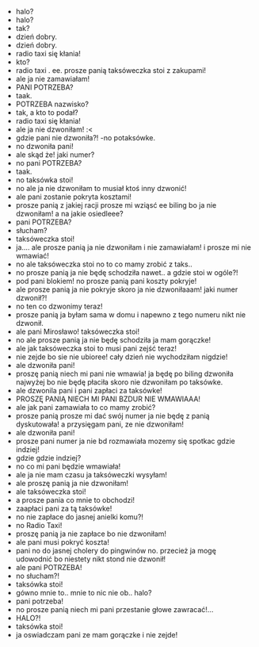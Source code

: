 - halo?
- halo?
- tak?
- dzień dobry.
- dzień dobry.
- radio taxi się kłania!
- kto?
- radio taxi . ee. prosze panią taksóweczka stoi z zakupami!
- ale ja nie zamawiałam!
- PANI POTRZEBA?
- taak.
- POTRZEBA nazwisko?
- tak, a kto to podał?
- radio taxi się kłania!
- ale ja nie dzwoniłam! :<
- gdzie pani nie dzwoniła?!
 -no potaksówke.
- no dzwoniła pani!
- ale skąd że! jaki numer?
- no pani POTRZEBA?
- taak. 
- no taksówka stoi!
- no ale ja nie dzwoniłam to musiał ktoś inny dzwonić!
- ale pani zostanie pokryta kosztami!
- prosze panią z jakiej racji prosze mi wziąsć ee biling bo ja nie dzwoniłam! a na jakie osiedleee?
- pani POTRZEBA?
- słucham?
- taksóweczka stoi!
- ja.... ale prosze panią ja nie dzwoniłam i nie zamawiałam! i prosze mi nie wmawiać!
- no ale taksóweczka stoi no to co mamy zrobić z taks..
- no prosze panią ja nie będę schodziła nawet.. a gdzie stoi w ogóle?!
- pod pani blokiem! no prosze panią pani koszty pokryje!
- ale prosze panią ja nie pokryje skoro ja nie dzwoniłaaam! jaki numer dzwonił?!
- no ten co dzwonimy teraz!
- prosze panią ja byłam sama w domu i napewno z tego numeru nikt nie dzwonił.
- ale pani Mirosławo! taksóweczka stoi!
- no ale prosze panią ja nie będę schodziła ja mam gorączke!
- ale jak taksóweczka stoi to musi pani zejść teraz!
- nie zejde bo sie nie ubioree! cały dzień nie wychodziłam nigdzie!
- ale dzwoniła pani!
- proszę panią niech mi pani nie wmawia! ja będę po biling dzwoniła najwyżej bo nie będę płaciła skoro nie dzwoniłam po taksówke.
- ale dzwonila pani i pani zapłaci za taksówke!
- PROSZĘ PANIĄ NIECH MI PANI BZDUR NIE WMAWIAAA!
- ale jak pani zamawiała to co mamy zrobić?
- prosze panią prosze mi dać swój numer ja nie będę z panią dyskutowała! a przysięgam pani, ze nie dzwoniłam!
- ale dzwoniła pani!
- prosze pani numer ja nie bd rozmawiała mozemy się spotkac gdzie indziej!
- gdzie gdzie indziej?
- no co mi pani będzie wmawiała!
- ale ja nie mam czasu ja taksóweczki wysyłam!
- ale proszę panią ja nie dzwoniłam!
- ale taksóweczka stoi!
- a prosze pania co mnie to obchodzi!
- zaapłaci pani za tą taksówke!
- no nie zapłace do jasnej anielki komu?!
- no Radio Taxi!
- proszę panią ja nie zapłace bo nie dzwoniłam!
- ale pani musi pokryć koszta!
- pani no do jasnej cholery do pingwinów no. przecież ja mogę udowodnić bo niestety nikt stond nie dzwonił!
- ale pani POTRZEBA! 
- no słucham?!
- taksówka stoi!
- gówno mnie to.. mnie to nic nie ob.. halo?
- pani potrzeba!
- no prosze panią niech mi pani przestanie głowe zawracać!...
- HALO?!
- taksówka stoi!
- ja oswiadczam pani ze mam gorączke i nie zejde!
